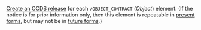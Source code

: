 [Create an OCDS release](../operations#create-a-release) for each `/OBJECT_CONTRACT` (*Object*) element. (If the notice is for prior information only, then this element is repeatable in [present forms](http://simap.ted.europa.eu/documents/10184/99173/EN_F01.pdf), but may not be in [future forms](https://github.com/eForms/eForms/issues/55).)
